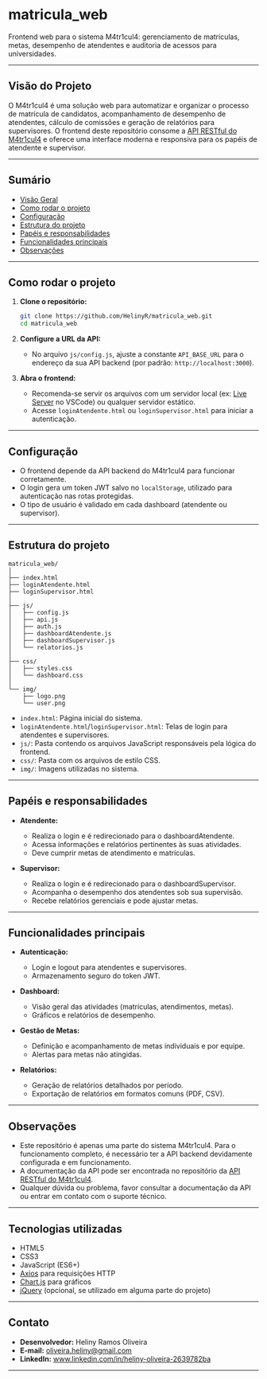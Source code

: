 # **matricula_web**

Frontend web para o sistema M4tr1cul4: gerenciamento de matrículas, metas, desempenho de atendentes e auditoria de acessos para universidades.

---

##  ****Visão do Projeto****

O M4tr1cul4 é uma solução web para automatizar e organizar o processo de matrícula de candidatos, acompanhamento de desempenho de atendentes, cálculo de comissões e geração de relatórios para supervisores. O frontend deste repositório consome a [API RESTful do M4tr1cul4](__https://github.com/HelinyR/matricula-web-API__) e oferece uma interface moderna e responsiva para os papéis de atendente e supervisor.

---

##  ****Sumário****
- [Visão Geral](__#visão-do-projeto__)
- [Como rodar o projeto](__#como-rodar-o-projeto__)
- [Configuração](__#configuração__)
- [Estrutura do projeto](__#estrutura-do-projeto__)
- [Papéis e responsabilidades](__#papéis-e-responsabilidades__)
- [Funcionalidades principais](__#funcionalidades-principais__)
- [Observações](__#observações__)

---

##  ****Como rodar o projeto****

1. ****Clone o repositório:****
   ```sh
   git clone https://github.com/HelinyR/matricula_web.git
   cd matricula_web
   ```

2. ****Configure a URL da API:****
   - No arquivo `js/config.js`, ajuste a constante `API_BASE_URL` para o endereço da sua API backend (por padrão: `http://localhost:3000`).

3. ****Abra o frontend:****
   - Recomenda-se servir os arquivos com um servidor local (ex: [Live Server](__https://marketplace.visualstudio.com/items?itemName=ritwickdey.LiveServer__) no VSCode) ou qualquer servidor estático.
   - Acesse `loginAtendente.html` ou `loginSupervisor.html` para iniciar a autenticação.

---

##  ****Configuração****

- O frontend depende da API backend do M4tr1cul4 para funcionar corretamente.
- O login gera um token JWT salvo no `localStorage`, utilizado para autenticação nas rotas protegidas.
- O tipo de usuário é validado em cada dashboard (atendente ou supervisor).

---

##  ****Estrutura do projeto****

```
matricula_web/
│
├── index.html
├── loginAtendente.html
├── loginSupervisor.html
│
├── js/
│   ├── config.js
│   ├── api.js
│   ├── auth.js
│   ├── dashboardAtendente.js
│   ├── dashboardSupervisor.js
│   └── relatorios.js
│
├── css/
│   ├── styles.css
│   └── dashboard.css
│
└── img/
    ├── logo.png
    └── user.png
```

- `index.html`: Página inicial do sistema.
- `loginAtendente.html`/`loginSupervisor.html`: Telas de login para atendentes e supervisores.
- `js/`: Pasta contendo os arquivos JavaScript responsáveis pela lógica do frontend.
- `css/`: Pasta com os arquivos de estilo CSS.
- `img/`: Imagens utilizadas no sistema.

---

##  ****Papéis e responsabilidades****

- ****Atendente:****
  - Realiza o login e é redirecionado para o dashboardAtendente.
  - Acessa informações e relatórios pertinentes às suas atividades.
  - Deve cumprir metas de atendimento e matrículas.

- ****Supervisor:****
  - Realiza o login e é redirecionado para o dashboardSupervisor.
  - Acompanha o desempenho dos atendentes sob sua supervisão.
  - Recebe relatórios gerenciais e pode ajustar metas.

---

##  ****Funcionalidades principais****

- ****Autenticação:****
  - Login e logout para atendentes e supervisores.
  - Armazenamento seguro do token JWT.

- ****Dashboard:****
  - Visão geral das atividades (matrículas, atendimentos, metas).
  - Gráficos e relatórios de desempenho.

- ****Gestão de Metas:****
  - Definição e acompanhamento de metas individuais e por equipe.
  - Alertas para metas não atingidas.

- ****Relatórios:****
  - Geração de relatórios detalhados por período.
  - Exportação de relatórios em formatos comuns (PDF, CSV).

---

##  ****Observações****

- Este repositório é apenas uma parte do sistema M4tr1cul4. Para o funcionamento completo, é necessário ter a API backend devidamente configurada e em funcionamento.
- A documentação da API pode ser encontrada no repositório da [API RESTful do M4tr1cul4](__https://github.com/HelinyR/matricula-web-API__).
- Qualquer dúvida ou problema, favor consultar a documentação da API ou entrar em contato com o suporte técnico.

---

##  ****Tecnologias utilizadas****

- HTML5
- CSS3
- JavaScript (ES6+)
- [Axios](__https://github.com/axios/axios__) para requisições HTTP
- [Chart.js](__https://www.chartjs.org/__) para gráficos
- [jQuery](__https://jquery.com/__) (opcional, se utilizado em alguma parte do projeto)

---

##  ****Contato****

- ****Desenvolvedor:**** Heliny Ramos Oliveira
- ****E-mail:**** oliveira.heliny@gmail.com
- ****LinkedIn:**** www.linkedin.com/in/heliny-oliveira-2639782ba

---

